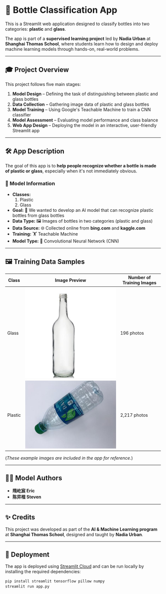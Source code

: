 # 🧠 Bottle Classification App

This is a Streamlit web application designed to classify bottles into two categories: **plastic** and **glass**.

The app is part of a **supervised learning project** led by **Nadia Urban** at **Shanghai Thomas School**, where students learn how to design and deploy machine learning models through hands-on, real-world problems.

---

## 🎓 Project Overview

This project follows five main stages:

1. **Model Design** – Defining the task of distinguishing between plastic and glass bottles  
2. **Data Collection** – Gathering image data of plastic and glass bottles  
3. **Model Training** – Using Google's Teachable Machine to train a CNN classifier  
4. **Model Assessment** – Evaluating model performance and class balance  
5. **Web App Design** – Deploying the model in an interactive, user-friendly Streamlit app

---

## 🛠️ App Description

The goal of this app is to **help people recognize whether a bottle is made of plastic or glass**, especially when it's not immediately obvious.

### 🧾 Model Information
- **Classes:**  
  1. Plastic  
  2. Glass  
- **Goal:** 🎯 We wanted to develop an AI model that can recognize plastic bottles from glass bottles  
- **Data Type:** 🖼️ Images of bottles in two categories (plastic and glass)  
- **Data Source:** 🌐 Collected online from **bing.com** and **kaggle.com**
- **Training:** 🏋️ Teachable Machine  
- **Model Type:** 🧠 Convolutional Neural Network (CNN)

---

## 🖼️ Training Data Samples

| Class | Image Preview                  | Number of Training Images |
|-------|--------------------------------|----------------------------|
| Glass | ![](example1.jpg)              | 196 photos                 |
| Plastic | ![](example2.jpg)           | 2,217 photos               |


(*These example images are included in the app for reference.*)

---

## 👩‍🔬 Model Authors

- **隋屹宸 Eric**
- **陈弈楷 Steven**


---

## ✨ Credits

This project was developed as part of the **AI & Machine Learning program** at **Shanghai Thomas School**, designed and taught by **Nadia Urban**.

---

## 🚀 Deployment

The app is deployed using [Streamlit Cloud](https://streamlit.io/cloud) and can be run locally by installing the required dependencies:

```bash
pip install streamlit tensorflow pillow numpy
streamlit run app.py
